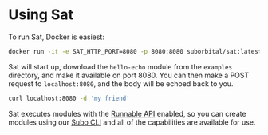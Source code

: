 # Using Sat

To run Sat, Docker is easiest:
```bash
docker run -it -e SAT_HTTP_PORT=8080 -p 8080:8080 suborbital/sat:latest sat https://github.com/suborbital/reactr/blob/main/rwasm/testdata/hello-echo/hello-echo.wasm\?raw\=true
```
Sat will start up, download the `hello-echo` module from the `examples` directory, and make it available on port 8080. You can then make a POST request to `localhost:8080`, and the body will be echoed back to you.
```bash
curl localhost:8080 -d 'my friend'
```
Sat executes modules with the [Runnable API](https://atmo.suborbital.dev/runnable-api/introduction) enabled, so you can create modules using our [Subo CLI](https://github.com/suborbital/subo) and all of the capabilities are available for use.
